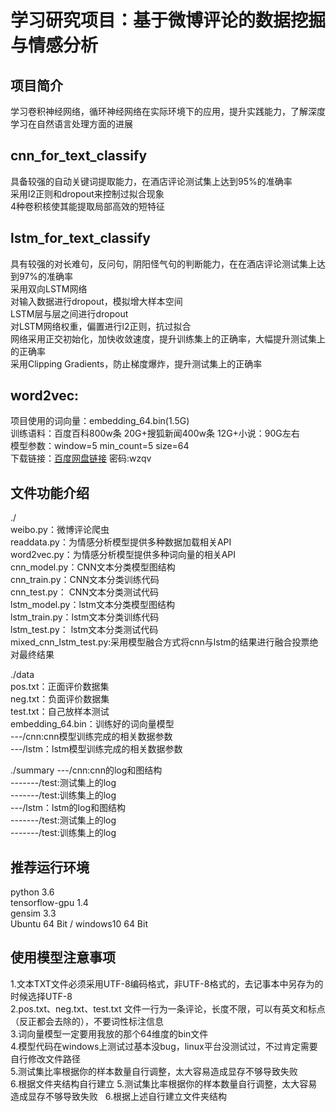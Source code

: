 # 学习研究项目：基于微博评论的数据挖掘与情感分析


## 项目简介
学习卷积神经网络，循环神经网络在实际环境下的应用，提升实践能力，了解深度学习在自然语言处理方面的进展

## cnn_for_text_classify
具备较强的自动关键词提取能力，在酒店评论测试集上达到95%的准确率  
采用l2正则和dropout来控制过拟合现象  
4种卷积核使其能提取局部高效的短特征  

## lstm_for_text_classify
具有较强的对长难句，反问句，阴阳怪气句的判断能力，在在酒店评论测试集上达到97%的准确率  
采用双向LSTM网络  
对输入数据进行dropout，模拟增大样本空间  
LSTM层与层之间进行dropout  
对LSTM网络权重，偏置进行l2正则，抗过拟合  
网络采用正交初始化，加快收敛速度，提升训练集上的正确率，大幅提升测试集上的正确率  
采用Clipping Gradients，防止梯度爆炸，提升测试集上的正确率

## word2vec:
项目使用的词向量：embedding_64.bin(1.5G)  
训练语料：百度百科800w条 20G+搜狐新闻400w条 12G+小说：90G左右  
模型参数：window=5 min_count=5 size=64  
下载链接：[百度网盘链接](https://pan.baidu.com/s/1o7MWrnc)      密码:wzqv


## 文件功能介绍
./  
weibo.py：微博评论爬虫  
readdata.py：为情感分析模型提供多种数据加载相关API  
word2vec.py：为情感分析模型提供多种词向量的相关API  
cnn_model.py：CNN文本分类模型图结构  
cnn_train.py：CNN文本分类训练代码  
cnn_test.py： CNN文本分类测试代码  
lstm_model.py：lstm文本分类模型图结构  
lstm_train.py：lstm文本分类训练代码  
lstm_test.py： lstm文本分类测试代码  
mixed_cnn_lstm_test.py:采用模型融合方式将cnn与lstm的结果进行融合投票绝对最终结果  

./data  
pos.txt：正面评价数据集  
neg.txt：负面评价数据集  
test.txt：自己放样本测试  
embedding_64.bin：训练好的词向量模型  
---/cnn:cnn模型训练完成的相关数据参数  
---/lstm：lstm模型训练完成的相关数据参数    

./summary 
---/cnn:cnn的log和图结构  
-------/test:测试集上的log  
-------/test:训练集上的log  
---/lstm：lstm的log和图结构  
-------/test:测试集上的log  
-------/test:训练集上的log  

## 推荐运行环境
python 3.6  
tensorflow-gpu 1.4  
gensim 3.3  
Ubuntu 64 Bit / windows10 64 Bit  

## 使用模型注意事项
1.文本TXT文件必须采用UTF-8编码格式，非UTF-8格式的，去记事本中另存为的时候选择UTF-8  
2.pos.txt、neg.txt、test.txt 文件一行为一条评论，长度不限，可以有英文和标点（反正都会去除的），不要词性标注信息  
3.词向量模型一定要用我放的那个64维度的bin文件  
4.模型代码在windows上测试过基本没bug，linux平台没测试过，不过肯定需要自行修改文件路径  
5.测试集比率根据你的样本数量自行调整，太大容易造成显存不够导致失败  
6.根据文件夹结构自行建立
5.测试集比率根据你的样本数量自行调整，太大容易造成显存不够导致失败  
6.根据上述自行建立文件夹结构
